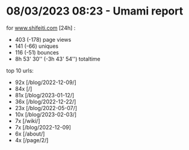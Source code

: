 # 08/03/2023 08:23 - Umami report
for www.shifeiti.com [24h] :

 - 403 (-178) page views
 - 141 (-66) uniques
 - 116 (-51) bounces
 - 8h 53' 30'' (-3h 43' 54'') totaltime


top 10 urls:
 - 92x [/blog/2022-12-09/]
 - 84x [/]
 - 81x [/blog/2023-01-12/]
 - 36x [/blog/2022-12-22/]
 - 23x [/blog/2022-05-07/]
 - 10x [/blog/2023-02-03/]
 - 7x [/wiki/]
 - 7x [/blog/2022-12-09]
 - 6x [/about/]
 - 4x [/page/2/]


